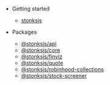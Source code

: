 <!-- docs/_sidebar.md -->

- Getting started

  - [stonksjs](/)

- Packages

  - [@stonksjs/api](api/api.md)
  - [@stonksjs/core](api/core.md)
  - [@stonksjs/finviz](api/finviz.md)
  - [@stonksjs/quote](api/quote.md)
  - [@stonksjs/robinhood-collections](api/robinhood-collections.md)
  - [@stonksjs/stock-screener](api/stock-screener.md)
